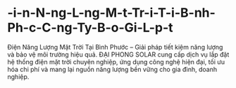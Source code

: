 # -i-n-N-ng-L-ng-M-t-Tr-i-T-i-B-nh-Ph-c-C-ng-Ty-B-o-Gi-L-p-t
Điện Năng Lượng Mặt Trời Tại Bình Phước – Giải pháp tiết kiệm năng lượng và bảo vệ môi trường hiệu quả. ĐẠI PHONG SOLAR cung cấp dịch vụ lắp đặt hệ thống điện mặt trời chuyên nghiệp, ứng dụng công nghệ hiện đại, tối ưu hóa chi phí và mang lại nguồn năng lượng bền vững cho gia đình, doanh nghiệp.
